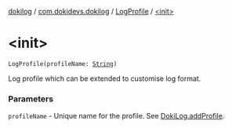 [dokilog](../../index.md) / [com.dokidevs.dokilog](../index.md) / [LogProfile](index.md) / [&lt;init&gt;](./-init-.md)

# &lt;init&gt;

`LogProfile(profileName: `[`String`](https://kotlinlang.org/api/latest/jvm/stdlib/kotlin/-string/index.html)`)`

Log profile which can be extended to customise log format.

### Parameters

`profileName` - Unique name for the profile. See [DokiLog.addProfile](../-doki-log/add-profile.md).